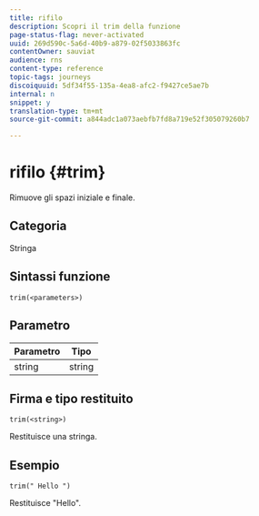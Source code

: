 ```yaml
---
title: rifilo
description: Scopri il trim della funzione
page-status-flag: never-activated
uuid: 269d590c-5a6d-40b9-a879-02f5033863fc
contentOwner: sauviat
audience: rns
content-type: reference
topic-tags: journeys
discoiquuid: 5df34f55-135a-4ea8-afc2-f9427ce5ae7b
internal: n
snippet: y
translation-type: tm+mt
source-git-commit: a844adc1a073aebfb7fd8a719e52f305079260b7

---
```



# rifilo {#trim}

Rimuove gli spazi iniziale e finale.

## Categoria

Stringa

## Sintassi funzione

`trim(<parameters>)`

## Parametro

| Parametro | Tipo |
|-----------|------------------|
| string | string |

## Firma e tipo restituito

`trim(<string>)`

Restituisce una stringa.

## Esempio

`trim(" Hello ")`

Restituisce &quot;Hello&quot;.
